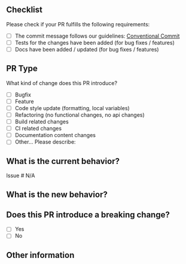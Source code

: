 ## Checklist
Please check if your PR fulfills the following requirements:

- [ ] The commit message follows our guidelines: [Conventional Commit](http://conventionalcommits.org/)
- [ ] Tests for the changes have been added (for bug fixes / features)
- [ ] Docs have been added / updated (for bug fixes / features)

## PR Type
What kind of change does this PR introduce?
<!-- Please check the one that applies to this PR using "x". -->

- [ ] Bugfix
- [ ] Feature
- [ ] Code style update (formatting, local variables)
- [ ] Refactoring (no functional changes, no api changes)
- [ ] Build related changes
- [ ] CI related changes
- [ ] Documentation content changes
- [ ] Other... Please describe:

## What is the current behavior?
<!-- Please describe the current behavior that you are modifying, or link to a relevant issue. -->

Issue # N/A


## What is the new behavior?


## Does this PR introduce a breaking change?

- [ ] Yes
- [ ] No

<!-- If this PR contains a breaking change, please describe the impact and migration path for existing applications below. -->


## Other information